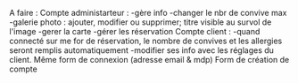 A faire :
Compte administarteur : 
      -gère info 
      -changer le nbr de convive max
      -galerie photo : ajouter, modifier ou supprimer; titre visible au survol de l'image
      -gerer la carte
      -gérer les réservation 
Compte client :
    -quand connecté sur me for de réservation, le nombre de convives et les allergies seront remplis automatiquement
    -modifier ses info
avec les réglages du client.
Même form de connexion (adresse email & mdp)
Form de création de compte

